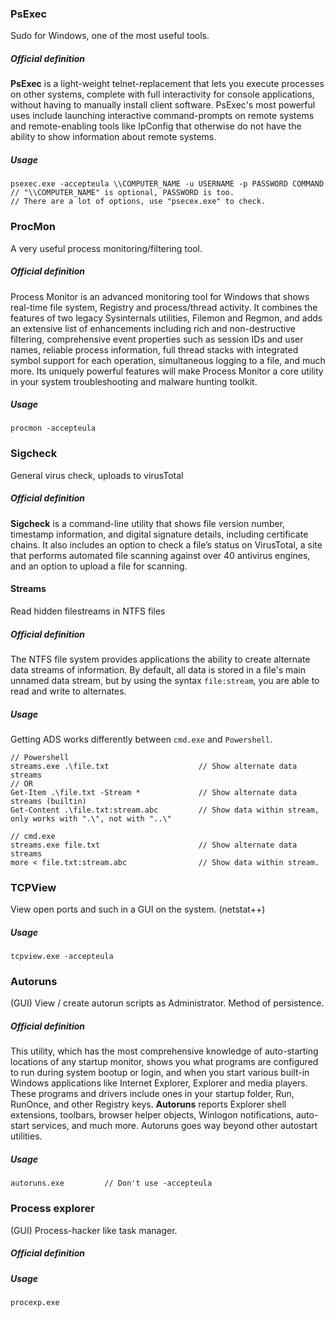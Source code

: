 ### PsExec
Sudo for Windows, one of the most useful tools.
##### Official definition
**PsExec** is a light-weight telnet-replacement that lets you execute processes on other systems, complete with full interactivity for console applications, without having to manually install client software. PsExec's most powerful uses include launching interactive command-prompts on remote systems and remote-enabling tools like IpConfig that otherwise do not have the ability to show information about remote systems.
##### Usage
```
psexec.exe -accepteula \\COMPUTER_NAME -u USERNAME -p PASSWORD COMMAND             // "\\COMPUTER_NAME" is optional, PASSWORD is too.
// There are a lot of options, use "psecex.exe" to check.
```


### ProcMon
A very useful process monitoring/filtering tool.
##### Official definition
Process Monitor is an advanced monitoring tool for Windows that shows real-time file system, Registry and process/thread activity. It combines the features of two legacy Sysinternals utilities, Filemon and Regmon, and adds an extensive list of enhancements including rich and non-destructive filtering, comprehensive event properties such as session IDs and user names, reliable process information, full thread stacks with integrated symbol support for each operation, simultaneous logging to a file, and much more. Its uniquely powerful features will make Process Monitor a core utility in your system troubleshooting and malware hunting toolkit.
##### Usage
```
procmon -accepteula
```

### Sigcheck
General virus check, uploads to virusTotal
##### Official definition
**Sigcheck** is a command-line utility that shows file version number, timestamp information, and digital signature details, including certificate chains. It also includes an option to check a file’s status on VirusTotal, a site that performs automated file scanning against over 40 antivirus engines, and an option to upload a file for scanning.

#### Streams
Read hidden filestreams in NTFS files
##### Official definition
The NTFS file system provides applications the ability to create alternate data streams of information. By default, all data is stored in a file's main unnamed data stream, but by using the syntax `file:stream`, you are able to read and write to alternates.
##### Usage
Getting ADS works differently between `cmd.exe` and `Powershell`.
```
// Powershell
streams.exe .\file.txt                    // Show alternate data streams
// OR 
Get-Item .\file.txt -Stream *             // Show alternate data streams (builtin)
Get-Content .\file.txt:stream.abc         // Show data within stream, only works with ".\", not with "..\"

// cmd.exe
streams.exe file.txt                      // Show alternate data streams
more < file.txt:stream.abc                // Show data within stream.
```

### TCPView
View open ports and such in a GUI on the system. (netstat++)
##### Usage
```
tcpview.exe -accepteula
```

### Autoruns
(GUI) View / create autorun scripts as Administrator. Method of persistence.
##### Official definition
This utility, which has the most comprehensive knowledge of auto-starting locations of any startup monitor, shows you what programs are configured to run during system bootup or login, and when you start various built-in Windows applications like Internet Explorer, Explorer and media players. These programs and drivers include ones in your startup folder, Run, RunOnce, and other Registry keys. **Autoruns** reports Explorer shell extensions, toolbars, browser helper objects, Winlogon notifications, auto-start services, and much more. Autoruns goes way beyond other autostart utilities.
##### Usage
```
autoruns.exe         // Don't use -accepteula
```


### Process explorer
(GUI) Process-hacker like task manager.
##### Official definition
##### Usage
```
procexp.exe
```
